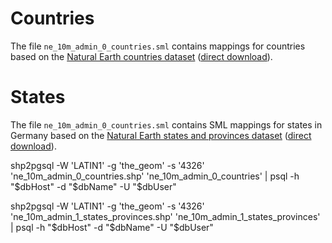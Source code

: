 # Countries

The file `ne_10m_admin_0_countries.sml` contains mappings for countries based on the [Natural Earth countries dataset](http://www.naturalearthdata.com/downloads/10m-cultural-vectors/10m-admin-0-countries/) ([direct download](http://www.naturalearthdata.com/http//www.naturalearthdata.com/download/10m/cultural/ne_10m_admin_0_countries.zip)).

# States

The file `ne_10m_admin_0_countries.sml` contains SML mappings for states in Germany based on the [Natural Earth states and provinces dataset](http://www.naturalearthdata.com/downloads/10m-cultural-vectors/10m-admin-1-states-provinces/) ([direct download](http://www.naturalearthdata.com/http//www.naturalearthdata.com/download/10m/cultural/ne_10m_admin_1_states_provinces.zip)).



shp2pgsql -W 'LATIN1' -g 'the_geom' -s '4326' 'ne_10m_admin_0_countries.shp' 'ne_10m_admin_0_countries' | psql -h "$dbHost" -d "$dbName" -U "$dbUser"


shp2pgsql -W 'LATIN1' -g 'the_geom' -s '4326' 'ne_10m_admin_1_states_provinces.shp' 'ne_10m_admin_1_states_provinces' | psql -h "$dbHost" -d "$dbName" -U "$dbUser"



